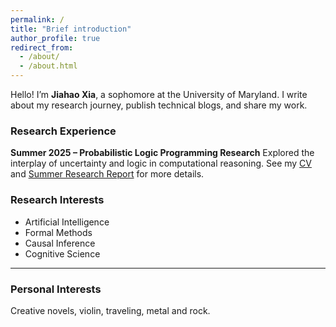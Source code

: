```yaml
---
permalink: /
title: "Brief introduction"
author_profile: true
redirect_from: 
  - /about/
  - /about.html
---
```

Hello! I’m **Jiahao Xia**, a sophomore at the University of Maryland. 
I write about my research journey, publish technical blogs, and share my work.

### Research Experience
**Summer 2025 – Probabilistic Logic Programming Research**
Explored the interplay of uncertainty and logic in computational reasoning.
 See my [CV](/_pages/cv.md) and [Summer Research Report](/files/Summer_Intern_Report.pdf) for more details.

### Research Interests

- Artificial Intelligence  
- Formal Methods  
- Causal Inference 
- Cognitive Science

---

### Personal Interests
Creative novels, violin, traveling, metal and rock.
